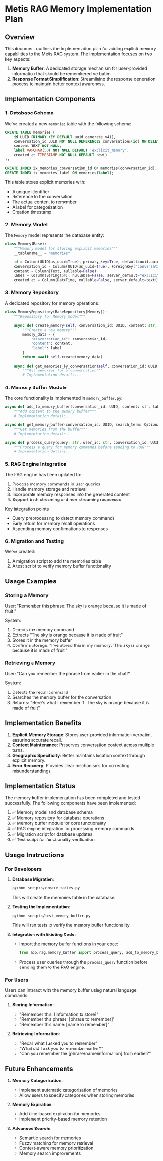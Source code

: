 # Metis RAG Memory Implementation Plan

## Overview

This document outlines the implementation plan for adding explicit memory capabilities to the Metis RAG system. The implementation focuses on two key aspects:

1. **Memory Buffer**: A dedicated storage mechanism for user-provided information that should be remembered verbatim.
2. **Response Format Simplification**: Streamlining the response generation process to maintain better context awareness.

## Implementation Components

### 1. Database Schema

We've created a new `memories` table with the following schema:

```sql
CREATE TABLE memories (
    id UUID PRIMARY KEY DEFAULT uuid_generate_v4(),
    conversation_id UUID NOT NULL REFERENCES conversations(id) ON DELETE CASCADE,
    content TEXT NOT NULL,
    label VARCHAR(50) NOT NULL DEFAULT 'explicit_memory',
    created_at TIMESTAMP NOT NULL DEFAULT now()
);

CREATE INDEX ix_memories_conversation_id ON memories(conversation_id);
CREATE INDEX ix_memories_label ON memories(label);
```

This table stores explicit memories with:
- A unique identifier
- Reference to the conversation
- The actual content to remember
- A label for categorization
- Creation timestamp

### 2. Memory Model

The `Memory` model represents the database entity:

```python
class Memory(Base):
    """Memory model for storing explicit memories"""
    __tablename__ = "memories"
    
    id = Column(UUID(as_uuid=True), primary_key=True, default=uuid.uuid4)
    conversation_id = Column(UUID(as_uuid=True), ForeignKey("conversations.id", ondelete="CASCADE"), nullable=False)
    content = Column(Text, nullable=False)
    label = Column(String(50), nullable=False, server_default="explicit_memory")
    created_at = Column(DateTime, nullable=False, server_default=text("now()"))
```

### 3. Memory Repository

A dedicated repository for memory operations:

```python
class MemoryRepository(BaseRepository[Memory]):
    """Repository for Memory model"""
    
    async def create_memory(self, conversation_id: UUID, content: str, label: str = "explicit_memory") -> Memory:
        """Create a new memory"""
        memory_data = {
            "conversation_id": conversation_id,
            "content": content,
            "label": label
        }
        return await self.create(memory_data)
    
    async def get_memories_by_conversation(self, conversation_id: UUID, label: Optional[str] = None, limit: int = 10) -> List[Memory]:
        """Get memories for a conversation"""
        # Implementation details...
```

### 4. Memory Buffer Module

The core functionality is implemented in `memory_buffer.py`:

```python
async def add_to_memory_buffer(conversation_id: UUID, content: str, label: str = "explicit_memory", db: AsyncSession = None) -> Memory:
    """Add content to the memory buffer"""
    # Implementation details...

async def get_memory_buffer(conversation_id: UUID, search_term: Optional[str] = None, label: Optional[str] = None, limit: int = 10, db: AsyncSession = None) -> List[Memory]:
    """Get memories from the buffer"""
    # Implementation details...

async def process_query(query: str, user_id: str, conversation_id: UUID, db: AsyncSession = None) -> tuple[str, Optional[str], Optional[str]]:
    """Process a query for memory commands before sending to RAG"""
    # Implementation details...
```

### 5. RAG Engine Integration

The RAG engine has been updated to:

1. Process memory commands in user queries
2. Handle memory storage and retrieval
3. Incorporate memory responses into the generated content
4. Support both streaming and non-streaming responses

Key integration points:
- Query preprocessing to detect memory commands
- Early return for memory recall operations
- Appending memory confirmations to responses

### 6. Migration and Testing

We've created:
1. A migration script to add the memories table
2. A test script to verify memory buffer functionality

## Usage Examples

### Storing a Memory

User: "Remember this phrase: The sky is orange because it is made of fruit."

System:
1. Detects the memory command
2. Extracts "The sky is orange because it is made of fruit"
3. Stores it in the memory buffer
4. Confirms storage: "I've stored this in my memory: 'The sky is orange because it is made of fruit'"

### Retrieving a Memory

User: "Can you remember the phrase from earlier in the chat?"

System:
1. Detects the recall command
2. Searches the memory buffer for the conversation
3. Returns: "Here's what I remember: 1. The sky is orange because it is made of fruit"

## Implementation Benefits

1. **Explicit Memory Storage**: Stores user-provided information verbatim, ensuring accurate recall.
2. **Context Maintenance**: Preserves conversation context across multiple turns.
3. **Geographic Specificity**: Better maintains location context through explicit memory.
4. **Error Recovery**: Provides clear mechanisms for correcting misunderstandings.
## Implementation Status

The memory buffer implementation has been completed and tested successfully. The following components have been implemented:

1. ✅ Memory model and database schema
2. ✅ Memory repository for database operations
3. ✅ Memory buffer module for core functionality
4. ✅ RAG engine integration for processing memory commands
5. ✅ Migration script for database updates
6. ✅ Test script for functionality verification

## Usage Instructions

### For Developers

1. **Database Migration**:
   ```bash
   python scripts/create_tables.py
   ```
   This will create the memories table in the database.

2. **Testing the Implementation**:
   ```bash
   python scripts/test_memory_buffer.py
   ```
   This will run tests to verify the memory buffer functionality.

3. **Integration with Existing Code**:
   - Import the memory buffer functions in your code:
     ```python
     from app.rag.memory_buffer import process_query, add_to_memory_buffer, get_memory_buffer
     ```
   - Process user queries through the `process_query` function before sending them to the RAG engine.

### For Users

Users can interact with the memory buffer using natural language commands:

1. **Storing Information**:
   - "Remember this: [information to store]"
   - "Remember this phrase: [phrase to remember]"
   - "Remember this name: [name to remember]"

2. **Retrieving Information**:
   - "Recall what I asked you to remember"
   - "What did I ask you to remember earlier?"
   - "Can you remember the [phrase/name/information] from earlier?"

## Future Enhancements

1. **Memory Categorization**:
   - Implement automatic categorization of memories
   - Allow users to specify categories when storing memories

2. **Memory Expiration**:
   - Add time-based expiration for memories
   - Implement priority-based memory retention

3. **Advanced Search**:
   - Semantic search for memories
   - Fuzzy matching for memory retrieval
   - Context-aware memory prioritization
   - Memory search improvements